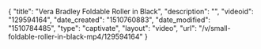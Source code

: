 {
    "title": "Vera Bradley Foldable Roller in Black",
    "description": "",
    "videoid": "129594164",
    "date_created": "1510760883",
    "date_modified": "1510784485",
    "type": "captivate",
    "layout": "video",
    "url": "\/v\/small-foldable-roller-in-black-mp4\/129594164"
}